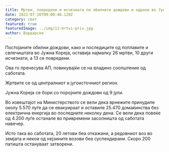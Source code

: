 ```yaml
---
title: Мртви, повредени и исчезнати по обилните дождови и одрони во Јужна Кореја
date: 2023-07-16T09:00:48.128Z
category: свет
featured: true
featuredImage: ../img/11-mrtvi-priv.jpg
author: Вардарски
---
```

Постојаните обилни дождови, како и последиците од поплавите и свлечиштата во Јужна Кореја, оставија најмалку 26 мртви, 10 други исчезнати, а 13 се повредени.

Ова го пренесува АП, повикувајќи се на владино соопштение од саботата.

Жртвите се од централниот и југоисточниот регион.

Јужна Кореја се бори со поројните дождови од 9 јули.

Во извештајот на Министерството се вели дека врнежите принудиле околу 5.570 луѓе да се евакуираат и оставиле 25.470 домаќинства без електрична енергија во последните неколку дена. Се вели дека повеќе од 4.200 луѓе останале во привремени засолништа од саботата навечер.

Исто така во саботата, 20 летови беа откажани, а редовниот воз во земјата и некои од нејзините возови беа суспендирани. Скоро 200 патишта остануваат затворени.